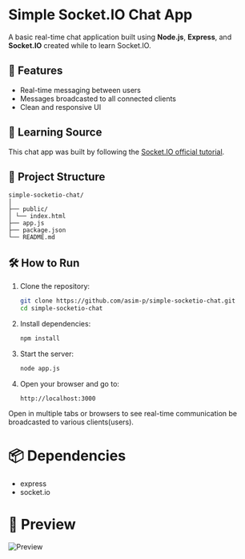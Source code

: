 # Simple Socket.IO Chat App

A basic real-time chat application built using **Node.js**, **Express**, and **Socket.IO** created while to learn Socket.IO.

## 🚀 Features

- Real-time messaging between users
- Messages broadcasted to all connected clients
- Clean and responsive UI

## 📖 Learning Source

This chat app was built by following the [Socket.IO official tutorial](https://socket.io/docs/v4/tutorial/introduction).

## 📁 Project Structure

```text
simple-socketio-chat/
│
├── public/
│ └── index.html
├── app.js
├── package.json
└── README.md
```

## 🛠️ How to Run

1. Clone the repository:

   ```bash
   git clone https://github.com/asim-p/simple-socketio-chat.git
   cd simple-socketio-chat
    ```
2. Install dependencies:

    ```bash
    npm install
3. Start the server:

    ```bash
    node app.js
4. Open your browser and go to:

    ```arduino
    http://localhost:3000

Open in multiple tabs or browsers to see real-time communication be broadcasted to various clients(users).

# 📦 Dependencies

- express
- socket.io

# 📸 Preview

![Preview](SocketSS.png)